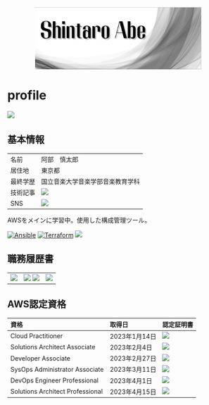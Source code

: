 <div align="center">
<img src="images/Shintaro Abe.png" alt="Shintaro_Abe" width="75%">
</div>

# profile
![](https://komarev.com/ghpvc/?username=your-github-Shintaro-Abe&color=orange&style=flat-square)
## 基本情報

<table>
  <tbody>
    <tr>
      <td align="left">名前</td>
      <td align="left">阿部　慎太郎</td>
    </tr>
    <tr>
      <td align="left">居住地</td>
      <td align="left">東京都</td>
    </tr>    
    <tr>
      <td align="left">最終学歴</td>
      <td align="left">国立音楽大学音楽学部音楽教育学科</td>
    </tr> 
    <tr>
      <td align="left">技術記事</td>
      <td align="left"><a href="https://zenn.dev/lifewithpiano"><img src="https://img.shields.io/badge/-Zenn-3EA8FF.svg?logo=Zenn&style=flat-square&logoColor=white"></a></td>
    </tr>
    <tr>
      <td align="left">SNS</td>
      <td align="left"><a href="https://twitter.com/hinono2thinono2"><img src="https://img.shields.io/badge/Follow_@hinono2thinono2-1DA1F2.svg?logo=Twitter&style=flat-square&logoColor=white"></a></td>
    </tr>
  </tbody>
</table>

AWSをメインに学習中。使用した構成管理ツール。

[![Ansible](https://img.shields.io/badge/-Ansible-EE0000.svg?logo=Ansible&style=flat-square)](https://www.ansible.com/)
[![Terraform](https://img.shields.io/badge/-Terraform-7B42BC.svg?logo=Terraform&style=flat-square)](https://www.terraform.io/)
<a href="https://www.serverless.com/framework"><img src="https://img.shields.io/badge/-Serverless_Framework-FD5750.svg?logo=Serverless&style=flat-square&logoColor=white"></a>

## 職務履歴書

<table>
  <tbody>
    <tr>
      <td align="left"><a href="https://shintaro-abe.github.io/Shintaro-Abe/"><img src="https://img.shields.io/badge/GitHub_Pages-121013?style=flat-square&logo=github&logoColor=white"></a></td>
			<td align="left"><a href="https://github.com/Shintaro-Abe/Shintaro-Abe/blob/c9a334a29b4a09ae703c823205ce74fe91859e5a/docs/README.pdf"><img src="https://img.shields.io/badge/View-PDF-red.svg?style=flat-square"></a> <a href="https://github.com/Shintaro-Abe/Shintaro-Abe/raw/82a17a0cc5bdefc74fb04f1aaf1006a464f39f68/docs/README.pdf"><img src="https://img.shields.io/badge/Download-PDF-red.svg?style=flat-square"></a></td>
			<td align="left"><a href="https://github.com/Shintaro-Abe/Shintaro-Abe/tree/main/docs"><img src="https://img.shields.io/badge/Markdown-%23000000.svg?style=for-the-badge&logo=markdown&logoColor=white&style=flat-square"></a></td>
    </tr>
  </tbody>
</table>

## AWS認定資格

<table>
  <thead>
    <tr>
      <th align="left">資格</th>
      <th align="left">取得日</th>
      <th align="left">認定証明書</th>
    </tr>
  </thead>
  <tbody>
    <tr>
      <td align="left">Cloud Practitioner</td>
      <td align="left">2023年1月14日</td>
      <td align="left"><a href="https://github.com/Shintaro-Abe/Shintaro-Abe/blob/b22763b998f501a96f87238974d24079ff092a1a/certificates/AWS%20Certified%20Cloud%20Practitioner%20certificate.pdf"><img src="https://img.shields.io/badge/PDF-red.svg?style=flat-square"></a></td>
    </tr>
    <tr>
      <td align="left">Solutions Architect Associate</td>
      <td align="left">2023年2月4日</td>
      <td align="left"><a href="https://github.com/Shintaro-Abe/Shintaro-Abe/blob/b22763b998f501a96f87238974d24079ff092a1a/certificates/AWS%20Certified%20Solutions%20Architect%20-%20Associate%20certificate.pdf"><img src="https://img.shields.io/badge/PDF-red.svg?style=flat-square"></a></td>
    </tr>
    <tr>
      <td align="left">Developer Associate</td>
      <td align="left">2023年2月27日</td>
      <td align="left"><a href="https://github.com/Shintaro-Abe/Shintaro-Abe/blob/b22763b998f501a96f87238974d24079ff092a1a/certificates/AWS%20Certified%20Developer%20-%20Associate%20certificate.pdf"><img src="https://img.shields.io/badge/PDF-red.svg?style=flat-square"></a></td>
    </tr>    
    <tr>
      <td align="left">SysOps Administrator Associate</td>
      <td align="left">2023年3月11日</td>
      <td align="left"><a href="https://github.com/Shintaro-Abe/Shintaro-Abe/blob/b22763b998f501a96f87238974d24079ff092a1a/certificates/AWS%20Certified%20SysOps%20Administrator%20-%20Associate%20certificate.pdf"><img src="https://img.shields.io/badge/PDF-red.svg?style=flat-square"></a></td>
    </tr> 
    <tr>
      <td align="left">DevOps Engineer Professional</td>
      <td align="left">2023年4月1日</td>
      <td align="left"><a href="https://github.com/Shintaro-Abe/Shintaro-Abe/blob/dcf479e5764ae68a8492c30b95110d1e0077f4c9/certificates/AWS%20Certified%20DevOps%20Engineer%20-%20Professional%20certificate.pdf"><img src="https://img.shields.io/badge/PDF-red.svg?style=flat-square"></a></td>
    </tr> 
    <tr>
      <td align="left">Solutions Architect Professional</td>
      <td align="left">2023年4月15日</td>
      <td align="left"><a href="https://github.com/Shintaro-Abe/Shintaro-Abe/blob/324870a261a6e81e667c33303d158398fa43831c/certificates/AWS%20Certified%20Solutions%20Architect%20-%20Professional%20certificate.pdf"><img src="https://img.shields.io/badge/PDF-red.svg?style=flat-square"></a></td>
    </tr> 
  </tbody>
</table>
